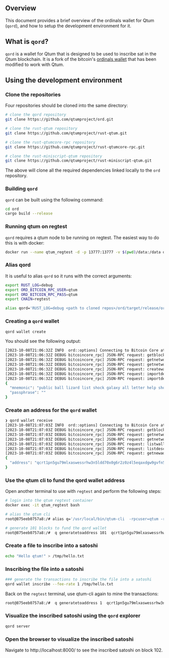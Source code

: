 ## Overview
This document provides a brief overview of the ordinals wallet for Qtum (`qord`), and how to setup the development environment for it.

## What is `qord`?
`qord` is a wallet for Qtum that is designed to be used to inscribe sat in the Qtum blockchain. It is a fork of the bitcoin's [ordinals wallet](https://github.com/ordinals/ord) that has been modified to work with Qtum.


## Using the development environment

### Clone the repositories

Four repositories should be cloned into the same directory:

```bash
# clone the qord repository
git clone https://github.com/qtumproject/ord.git

# clone the rust-qtum repository
git clone https://github.com/qtumproject/rust-qtum.git

# clone the rust-qtumcore-rpc repository
git clone https://github.com/qtumproject/rust-qtumcore-rpc.git

# clone the rust-miniscript-qtum repository
git clone https://github.com/qtumproject/rust-miniscript-qtum.git
```
The above will clone all the required dependencies linked locally to the `ord` repository.


### Building `qord`

`qord` can be built using the following command:

```bash
cd ord
cargo build --release
```

### Running qtum on regtest

`qord` requires a qtum node to be running on regtest. The easiest way to do this is with docker:

```bash
docker run --name qtum_regtest -d -p 13777:13777 -v $(pwd)/data:/data qtum/qtum:latest qtumd -regtest -txindex -addrindex=1 -rpcbind=0.0.0.0:13777 -rpcallowip=0.0.0.0/0 -logevents -rpcuser=qtum -rpcpassword=qtum -deprecatedrpc=accounts -printtoconsole -debug=1
```

### Alias qord
It is useful to alias `qord` so it runs with the correct arguments:

```bash
export RUST_LOG=debug
export ORD_BITCOIN_RPC_USER=qtum
export ORD_BITCOIN_RPC_PASS=qtum
export CHAIN=regtest

alias qord='RUST_LOG=debug <path to cloned repos>/ord/target/release/ord --regtest --bitcoin-rpc-user qtum --bitcoin-rpc-pass qtum  --rpc-url 127.0.0.1:13777'
```

### Creating a `qord` wallet

```bash
qord wallet create
```

You should see the following output:

```bash
[2023-10-08T21:06:32Z INFO  ord::options] Connecting to Bitcoin Core at 127.0.0.1:13777/wallet/ord
[2023-10-08T21:06:32Z DEBUG bitcoincore_rpc] JSON-RPC request: getblockchaininfo []
[2023-10-08T21:06:32Z DEBUG bitcoincore_rpc] JSON-RPC request: getnetworkinfo []
[2023-10-08T21:06:32Z DEBUG bitcoincore_rpc] JSON-RPC request: getnetworkinfo []
[2023-10-08T21:06:32Z DEBUG bitcoincore_rpc] JSON-RPC request: createwallet ["ord",false,true]
[2023-10-08T21:06:32Z DEBUG bitcoincore_rpc] JSON-RPC request: importdescriptors [[{"active":true,"desc":"tr([24735198/86'/1'/0']tprv8gXojALAAYg9ojGa9AJwbwsojkg4tTuR6cKcACY4BSmVnw8mQrJJiLXQCSazmr71asiQLXGnRopLGRpUiozfdXeeakwwafXp1te2av1B8Zk/0/*)#hcxp0gyd","internal":false,"timestamp":"now"}]]
[2023-10-08T21:06:32Z DEBUG bitcoincore_rpc] JSON-RPC request: importdescriptors [[{"active":true,"desc":"tr([24735198/86'/1'/0']tprv8gXojALAAYg9ojGa9AJwbwsojkg4tTuR6cKcACY4BSmVnw8mQrJJiLXQCSazmr71asiQLXGnRopLGRpUiozfdXeeakwwafXp1te2av1B8Zk/1/*)#xvrqja54","internal":true,"timestamp":"now"}]]
{
  "mnemonic": "public ball lizard list shock galaxy all letter help shoulder opinion immune",
  "passphrase": ""
}
```

### Create an address for the `qord` wallet

```bash
❯ qord wallet receive
[2023-10-08T21:07:03Z INFO  ord::options] Connecting to Bitcoin Core at 127.0.0.1:13777/wallet/ord
[2023-10-08T21:07:03Z DEBUG bitcoincore_rpc] JSON-RPC request: getblockchaininfo []
[2023-10-08T21:07:03Z DEBUG bitcoincore_rpc] JSON-RPC request: getnetworkinfo []
[2023-10-08T21:07:03Z DEBUG bitcoincore_rpc] JSON-RPC request: getnetworkinfo []
[2023-10-08T21:07:03Z DEBUG bitcoincore_rpc] JSON-RPC request: listwallets []
[2023-10-08T21:07:03Z DEBUG bitcoincore_rpc] JSON-RPC request: listdescriptors []
[2023-10-08T21:07:03Z DEBUG bitcoincore_rpc] JSON-RPC request: getnewaddress [null,"bech32m"]
{
  "address": "qcrt1pn5gu79mlxaswessrhw3n5ldd70x0g6r2z0z4l5eqaxdgw9gvfn5s97fevr"
}
```

### Use the qtum cli to fund the qord wallet address

Open another terminal to use with `regtest` and perform the following steps:

```bash
# login into the qtum regtest container
docker exec -it qtum_regtest bash

# alias the qtum cli
root@875eeb0757a8:/# alias q='/usr/local/bin/qtum-cli  -rpcuser=qtum -rpcpassword=qtum -regtest -rpcport=13777 --rpcconnect=127.0.0.1'

# generate 101 blocks to fund the qord wallet
root@875eeb0757a8:/#  q generatetoaddress 101  qcrt1pn5gu79mlxaswessrhw3n5ldd70x0g6r2z0z4l5eqaxdgw9gvfn5s97fevr
```

### Create a file to inscribe into a satoshi



```bash
echo "Hello qtum!" > /tmp/hello.txt
```

### Inscribing the file into a satoshi

```bash
### generate the transactions to inscribe the file into a satoshi
qord wallet inscribe --fee-rate 1 /tmp/hello.txt 
```
Back on the `regtest` terminal, use qtum-cli again to mine the transactions:

```bash
root@875eeb0757a8:/#  q generatetoaddress 1  qcrt1pn5gu79mlxaswessrhw3n5ldd70x0g6r2z0z4l5eqaxdgw9gvfn5s97fevr
```

### Visualize the inscribed satoshi using the `qord` explorer

```bash
qord server
```

### Open the browser to visualize the inscribed satoshi

Navigate to http://localhost:8000/ to see the inscribed satoshi on block 102.

